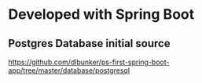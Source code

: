 # Developed with Spring Boot


## Postgres Database initial source
https://github.com/dlbunker/ps-first-spring-boot-app/tree/master/database/postgresql

